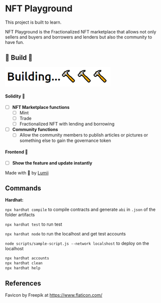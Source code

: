 # NFT Playground

This project is built to learn.

NFT Playground is the Fractionalized NFT marketplace that allows not only sellers and buyers and borrowers and lenders but also the community to have fun.

## 🧱 Build 🔨

![BUIDL](https://raw.githubusercontent.com/arealclimber/nft-playground/main/public/BUIDL.PNG)

#### Solidity 🎁

-   [ ] **NFT Marketplace functions**
    -   [ ] Mint
    -   [ ] Trade
    -   [ ] Fractionalized NFT with lending and borrowing
-   [ ] **Community functions**
    -   [ ] Allow the community members to publish articles or pictures or something else to gain the governance token

#### Frontend 🎉

-   [ ] **Show the feature and update instantly**

Made with 💙 by [Lumii](https://twitter.com/arealclimber)

## Commands

**Hardhat:**

`npx hardhat compile` to compile contracts and generate `abi` in `.json` of the folder artifacts

`npx hardhat test` to run test

`npx hardhat node` to run the localhost and get test accounts

`node scripts/sample-script.js --network localshost` to deploy on the localhost

```shell
npx hardhat accounts
npx hardhat clean
npx hardhat help
```

## References

Favicon by Freepik at https://www.flaticon.com/
